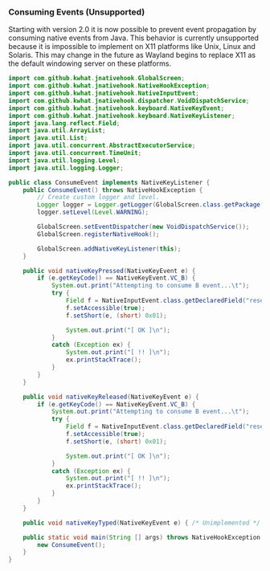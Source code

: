 ### Consuming Events (Unsupported)
Starting with version 2.0 it is now possible to prevent event propagation by consuming native events from Java.  This behavior is currently unsupported because it is impossible to implement on X11 platforms like Unix, Linux and Solaris.  This may change in the future as Wayland begins to replace X11 as the default windowing server on these platforms.

```java
import com.github.kwhat.jnativehook.GlobalScreen;
import com.github.kwhat.jnativehook.NativeHookException;
import com.github.kwhat.jnativehook.NativeInputEvent;
import com.github.kwhat.jnativehook.dispatcher.VoidDispatchService;
import com.github.kwhat.jnativehook.keyboard.NativeKeyEvent;
import com.github.kwhat.jnativehook.keyboard.NativeKeyListener;
import java.lang.reflect.Field;
import java.util.ArrayList;
import java.util.List;
import java.util.concurrent.AbstractExecutorService;
import java.util.concurrent.TimeUnit;
import java.util.logging.Level;
import java.util.logging.Logger;

public class ConsumeEvent implements NativeKeyListener {
	public ConsumeEvent() throws NativeHookException {
		// Create custom logger and level.
		Logger logger = Logger.getLogger(GlobalScreen.class.getPackage().getName());
		logger.setLevel(Level.WARNING);

		GlobalScreen.setEventDispatcher(new VoidDispatchService());
		GlobalScreen.registerNativeHook();

		GlobalScreen.addNativeKeyListener(this);
	}

	public void nativeKeyPressed(NativeKeyEvent e) {
		if (e.getKeyCode() == NativeKeyEvent.VC_B) {
			System.out.print("Attempting to consume B event...\t");
			try {
				Field f = NativeInputEvent.class.getDeclaredField("reserved");
				f.setAccessible(true);
				f.setShort(e, (short) 0x01);

				System.out.print("[ OK ]\n");
			}
			catch (Exception ex) {
				System.out.print("[ !! ]\n");
				ex.printStackTrace();
			}
		}
	}

	public void nativeKeyReleased(NativeKeyEvent e) {
		if (e.getKeyCode() == NativeKeyEvent.VC_B) {
			System.out.print("Attempting to consume B event...\t");
			try {
				Field f = NativeInputEvent.class.getDeclaredField("reserved");
				f.setAccessible(true);
				f.setShort(e, (short) 0x01);

				System.out.print("[ OK ]\n");
			}
			catch (Exception ex) {
				System.out.print("[ !! ]\n");
				ex.printStackTrace();
			}
		}
	}

	public void nativeKeyTyped(NativeKeyEvent e) { /* Unimplemented */ }

	public static void main(String [] args) throws NativeHookException {
		new ConsumeEvent();
	}
}
```
